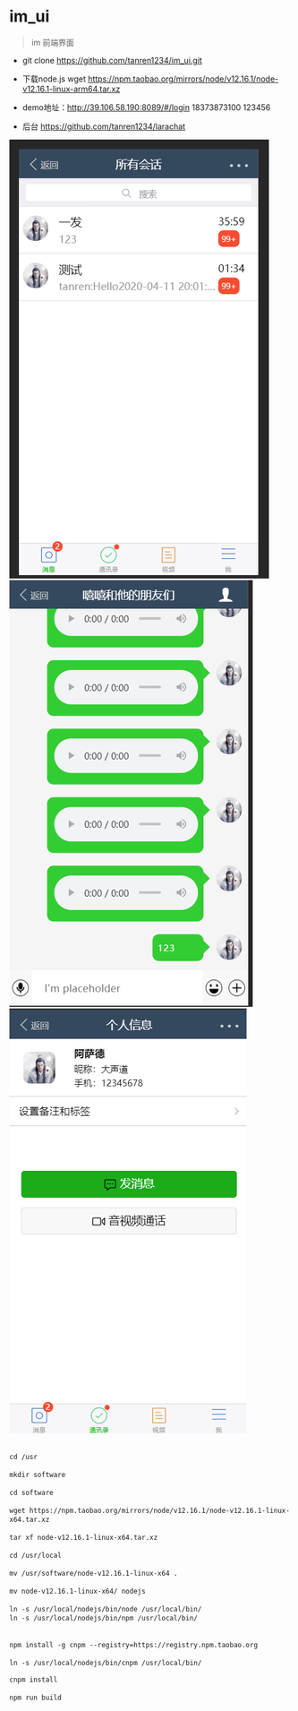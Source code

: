 # im_ui

> im 前端界面

- git clone https://github.com/tanren1234/im_ui.git

- 下载node.js wget https://npm.taobao.org/mirrors/node/v12.16.1/node-v12.16.1-linux-arm64.tar.xz

- demo地址：http://39.106.58.190:8089/#/login 18373873100 123456
- 后台  https://github.com/tanren1234/larachat

![avatar](https://raw.githubusercontent.com/tanren1234/im_ui/linux_env/01.jpg)
![avatar](https://raw.githubusercontent.com/tanren1234/im_ui/linux_env/02.jpg)
![avatar](https://raw.githubusercontent.com/tanren1234/im_ui/linux_env/03.jpg)
```

cd /usr

mkdir software

cd software

wget https://npm.taobao.org/mirrors/node/v12.16.1/node-v12.16.1-linux-x64.tar.xz

tar xf node-v12.16.1-linux-x64.tar.xz

cd /usr/local

mv /usr/software/node-v12.16.1-linux-x64 .

mv node-v12.16.1-linux-x64/ nodejs

ln -s /usr/local/nodejs/bin/node /usr/local/bin/ 
ln -s /usr/local/nodejs/bin/npm /usr/local/bin/ 


npm install -g cnpm --registry=https://registry.npm.taobao.org

ln -s /usr/local/nodejs/bin/cnpm /usr/local/bin/
```


```
cnpm install

npm run build

```

